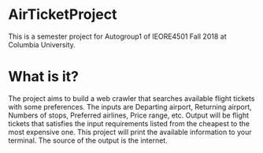 # AirTicketProject
This is a semester project for Autogroup1 of IEORE4501 Fall 2018 at Columbia University.
# What is it?
The project aims to build a web crawler that searches available flight tickets with some preferences. The inputs are Departing airport, Returning airport, Numbers of stops, Preferred airlines, Price range, etc. Output will be flight tickets that satisfies the input requirements listed from the cheapest to the most expensive one.
This project will print the available information to your terminal.
The source of the output is the internet.
